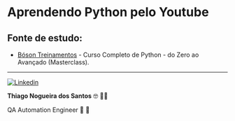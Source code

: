 # Aprendendo Python pelo Youtube

## Fonte de estudo:

* [Bóson Treinamentos](https://youtu.be/-VeVq64Fgw0?si=l1cex0gj6cY3zjw9) - Curso Completo de Python - do Zero ao Avançado (Masterclass).

---

<a href="https://www.linkedin.com/in/thinogueiras"><img alt="Linkedin" src="https://img.shields.io/badge/-LinkedIn-blue?style=for-the-badge&logo=Linkedin&logoColor=white"></a>

<strong>Thiago Nogueira dos Santos</strong> 🤓 ✌🏻

QA Automation Engineer 🔎 🐞